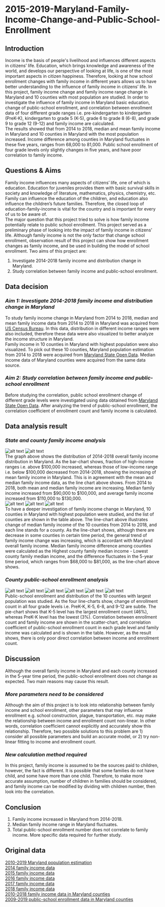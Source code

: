 # 2015-2019-Maryland-Family-Income-Change-and-Public-School-Enrollment
## Introduction
Income is the basis of people's livelihood and influences different aspects in citizens’ life. Education, which brings knowledge and awareness of the world, and develops our perspective of looking at life, is one of the most important aspects in citizen happiness. Therefore, looking at how school enrollment changes with family income in different years allows us to have better understanding to the influence of family income in citizens’ life. In this project, family income change and family income range change in Maryland and 10 counties with most population are studied. In order to investigate the influence of family income in Maryland basic education, change of public-school enrollment, and correlation between enrollment data of four different grade ranges i.e. pre-kindergarten to kindergarten (PreK-K), kindergarten to grade 5 (K-5), grade 6 to grade 8 (6-8), and grade 9 to grade 12 (9-12) and family income are calculated.  
The results showed that from 2014 to 2018, median and mean family income in Maryland and 10 counties in Maryland with the most population increased. Income difference among counties in Maryland fluctuates in these five years, ranges from 68,000 to 81,000. Public school enrollment of four grade levels only slightly changes in five years, and have poor correlation to family income. 
## Questions & Aims
Family income influences many aspects of citizens’ life, one of which is education. Education for juveniles provides them with basic survival skills in society and knowledge of literature, mathematics, physics, chemistry, etc. Family can influence the education of the children, and education also influence the children’s future families. Therefore, the closed loop of education-family-income is vital for the country and is important for every of us to be aware of.  
The major question that this project tried to solve is how family income potentially relate to public school enrollment. This project served as a preliminary phase of looking into the impact of family income in citizens’ life. Although family income is not the only factor that change school enrollment, observation result of this project can show how enrollment changes as family income, and be used in building the model of school enrollment. Two aims of this project are:  
1. Investigate 2014-2018 family income and distribution change in Maryland.
2. Study correlation between family income and public-school enrollment.
## Data decision
### _Aim 1: Investigate 2014-2018 family income and distribution change in Maryland_
To study family income change in Maryland from 2014 to 2018, median and mean family income data from 2014 to 2018 in Maryland was acquired from [US Census Bureau](https://data.census.gov/cedsci/). In this data, distribution in different income ranges were also included, therefore these data were also visualized to better analyze the income structure in Maryland.  
Family income in 10 counties in Maryland with highest population were also visualized. To pick out these 10 counties, Maryland population estimation from 2014 to 2018 were acquired from [Maryland State Open Data](https://opendata.maryland.gov/). Median income data of Maryland counties were acquired from the same data source. 
### _Aim 2: Study correlation between family income and public-school enrollment_
Before studying the correlation, public school enrollment change of different grade levels were investigated using data obtained from [Maryland State Open Data](https://opendata.maryland.gov/). After analyzing the trend of public-school enrollment, the correlation coefficient of enrollment count and family income is calculated. 
## Data analysis result
### _State and county family income analysis_
![alt text](https://github.com/zpren1998/2014-2018-Maryland-Family-Income-Change-and-Public-School-Enrollment/blob/main/2014-2018%20Family%20Distribution%20in%20Maryland.png)
![alt text](https://github.com/zpren1998/2014-2018-Maryland-Family-Income-Change-and-Public-School-Enrollment/blob/main/2014-2018%20Family%20Income%20Change%20in%20Maryland.png)  
The graph above shows the distribution of 2014-2018 overall family income distribution in Maryland. As the bar-chart shows, fraction of high-income ranges i.e. above $100,000 increased, whereas those of low-income range i.e. below $100,000 decreased from 2014-2018, showing the increasing of mean family income in Maryland. This is in agreement with the mean and median family income data, as the line chart above shows. From 2014 to 2018, both mean and median family income are increasing. Median family income increased from $90,000 to $100,000, and average family income increased from $110,000 to $130,000.  
![alt text](https://github.com/zpren1998/2014-2018-Maryland-Family-Income-Change-and-Public-School-Enrollment/blob/main/Top%2010%20Counties%20with%20most%20population.png)
![alt text](https://github.com/zpren1998/2014-2018-Maryland-Family-Income-Change-and-Public-School-Enrollment/blob/main/Family%20Income%20Change%20in%20MD%20Counties_2014-2018.png)
![alt text](https://github.com/zpren1998/2014-2018-Maryland-Family-Income-Change-and-Public-School-Enrollment/blob/main/Family%20income%20range%20among%20MD%20counties_2014-2018.png)  
To have a deeper investigation of family income change in Maryland, 10 counties in Maryland with highest population were studied, and the list of counties are shown in the table above. The line-chart above illustrates change of median family income of the 10 counties from 2014 to 2018, and each line stands for a county. As the line-chart shows, although there are decrease in some counties in certain time period, the general trend of family income change was increasing, which is accordant with Maryland overall family income. Median family income difference among counties were calculated as the Highest county family median income - Lowest county family median income, and the difference fluctuates in the 5-year time period, which ranges from $68,000 to $81,000, as the line-chart above shows.
### _County public-school enrollment analysis_
![alt text](https://github.com/zpren1998/2014-2018-Maryland-Family-Income-Change-and-Public-School-Enrollment/blob/main/Public_School_enrollment_in_Top_10_Largest_Counties_prek-k.png)
![alt text](https://github.com/zpren1998/2014-2018-Maryland-Family-Income-Change-and-Public-School-Enrollment/blob/main/Public_School_enrollment_in_Top_10_Largest_Counties_k-5.png)
![alt text](https://github.com/zpren1998/2014-2018-Maryland-Family-Income-Change-and-Public-School-Enrollment/blob/main/Public_School_enrollment_in_Top_10_Largest_Counties_6-8.png)
![alt text](https://github.com/zpren1998/2014-2018-Maryland-Family-Income-Change-and-Public-School-Enrollment/blob/main/Public_School_enrollment_in_Top_10_Largest_Counties_9-12.png)
![alt text](https://github.com/zpren1998/2014-2018-Maryland-Family-Income-Change-and-Public-School-Enrollment/blob/main/Public_School_Enrollment_Grade_Distribution_2014-2018.png)
![alt text](https://github.com/zpren1998/2014-2018-Maryland-Family-Income-Change-and-Public-School-Enrollment/blob/main/Correlation%20between%20Enrollment%20with%20Family%20Income%20(Pre-K).png)  
Public-school enrollment and distribution of the 10 counties with largest population was studied. As the four line-charts show, change of enrollment count in all four grade levels i.e. PreK-K, K-5, 6-8, and 9-12 are subtle. The pie-chart shows that K-5 level has the largest enrollment count (46%), whereas PreK-K level has the lowest (3%). Correlation between enrollment count and family income are shown in the scatter-chart, and correlation coefficient of public-school enrollment count in each grade level and family income was calculated and is shown in the table. However, as the result shows, there is only poor direct correlation between income and enrollment count.  
## Discussion
Although the overall family income in Maryland and each county increased in the 5-year time period, the public-school enrollment does not change as expected. Two main reasons may cause this result.  
### _More parameters need to be considered_
Although the aim of this project is to look into relationship between family income and school enrollment, other parameters that may influence enrollment e.g. school construction, plague, transportation, etc. may make the relationship between income and enrollment count non-linear. In other words, correlation coefficient cannot explicitly and accurately show this relationship. Therefore, two possible solutions to this problem are 1) consider all possible parameters and build an accurate model, or 2) try non-linear fitting to income and enrollment count.
### _New calculation method required_
In this project, family income is assumed to be the sources paid to children, however, the fact is different. It is possible that some families do not have child, and some have more than one child. Therefore, to make more accurate assumption, number of children in families should be considered, and family income can be modified by dividing with children number, then look into the correlation.
## Conclusion
1. Family income increased in Maryland from 2014-2018.
2.	Median family income range in Maryland fluctuates.
3.	Total public-school enrollment number does not correlate to family income. More specific data required for further study.
## Original data
[2010-2019 Maryland population estimation](https://raw.githubusercontent.com/zpren1998/2014-2018-Maryland-Family-Income-Change-and-Public-School-Enrollment/main/Population_Estimates_2010-2019.csv)  
[2014 family income data](https://raw.githubusercontent.com/zpren1998/2014-2018-Maryland-Family-Income-Change-and-Public-School-Enrollment/main/Maryland_Household_Income_in_2014.csv)  
[2015 family income data](https://raw.githubusercontent.com/zpren1998/2014-2018-Maryland-Family-Income-Change-and-Public-School-Enrollment/main/Maryland_Household_Income_in_2015.csv)  
[2016 family income data](https://raw.githubusercontent.com/zpren1998/2014-2018-Maryland-Family-Income-Change-and-Public-School-Enrollment/main/Maryland_Household_Income_in_2016.csv)  
[2017 family income data](https://raw.githubusercontent.com/zpren1998/2014-2018-Maryland-Family-Income-Change-and-Public-School-Enrollment/main/Maryland_Household_Income_in_2017.csv)  
[2018 family income data](https://raw.githubusercontent.com/zpren1998/2014-2018-Maryland-Family-Income-Change-and-Public-School-Enrollment/main/Maryland_Household_Income_in_2018.csv)  
[2010-2018 family income data in Maryland counties](https://raw.githubusercontent.com/zpren1998/2014-2018-Maryland-Family-Income-Change-and-Public-School-Enrollment/main/Maryland_Median_Household_Income_By_Year_With_Margin_Of_Error__2010-2018.csv)  
[2009-2019 public-school enrollment data in Maryland counties](https://raw.githubusercontent.com/zpren1998/2014-2018-Maryland-Family-Income-Change-and-Public-School-Enrollment/main/Maryland_Public_School_Enrollment_Trends__Pre-Kindergarten_to_Grade_12__2009-2019.csv)
